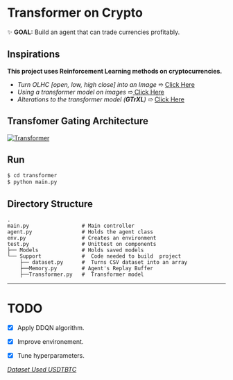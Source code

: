 # Transformer on Crypto
 ✨  **GOAL:** Build an agent that can trade currencies profitably.
## Inspirations 
**This project uses Reinforcement Learning methods on cryptocurrencies.**
- *Turn OLHC [open, low, high close] into an Image* ➱ [Click Here](https://arxiv.org/abs/1901.05237)
- *Using a transformer model on images* ➱[ Click Here](https://arxiv.org/abs/2010.11929)
- *Alterations to the transformer model (**GTrXL**)* ➱ [Click Here](https://arxiv.org/abs/1910.06764)

## Transfomer Gating Architecture 
<a href="https://lilianweng.github.io/lil-log/assets/images/gated-transformer-XL.png" rel="Transformer">![Transformer](https://lilianweng.github.io/lil-log/assets/images/gated-transformer-XL.png)</a>

## Run 
```sh
$ cd transformer
$ python main.py
```

Directory Structure
------
    .
    main.py                 # Main controller 
    agent.py                # Holds the agent class
    env.py                  # Creates an environment
    test.py                 # Unittest on components
    ├── Models              # Holds saved models
    └── Support             #  Code needed to build  project
        ├── dataset.py      #  Turns CSV dataset into an array
        ├──Memory.py        # Agent's Replay Buffer
        ├──Transformer.py   #  Transformer model

------
# TODO 
- [x] Apply DDQN algorithm. 
- [x] Improve environement. 
- [x] Tune hyperparameters. 




*[Dataset Used USDTBTC](https://cryptodatum.io/csv_downloads)* 
 


